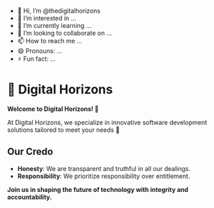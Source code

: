- 👋 Hi, I’m @thedigitalhorizons
- 👀 I’m interested in ...
- 🌱 I’m currently learning ...
- 💞️ I’m looking to collaborate on ...
- 📫 How to reach me ...
- 😄 Pronouns: ...
- ⚡ Fun fact: ...


# 👋 Digital Horizons

**Welcome to Digital Horizons! 👀**

At Digital Horizons, we specialize in innovative software development solutions tailored to meet your needs 🌱

## Our Credo

- **Honesty**: We are transparent and truthful in all our dealings.
- **Responsibility**: We prioritize responsibility over entitlement.

**Join us in shaping the future of technology with integrity and accountability.**
